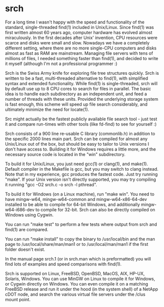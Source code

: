 # srch

For a long time I wasn't happy with the speed and functionality of the standard, single-threaded find(1) included in Unix/Linux.  Since find(1) was first written almost 60 years ago, computer hardware has evolved almost miraculously.  In the first decades after Unix' invention, CPU resources were scarce and disks were small and slow.  Nowadays we have a completely different setting, where there are no more single-CPU computers and disks almost as fast as RAM are mainstream.  Managing file servers with tens of millions of files, I needed something faster than find(1), and decided to write it myself (although I'm not a professional programmer :)

Srch is the Swiss Army knife for exploring file tree structures quickly. Srch is written to be a fast, multi-threaded alternative to find(1), with simplified syntax and extended functionality.  While  find(1)  is  single-threaded, srch will by default use up to 8 CPU cores to search for files in parallel.  The basic idea is to handle each subdirectory as an independent unit, and feed a number of threads with these units.  Provided the underlying storage system is fast enough, this scheme will speed up file search considerably, and ultimately minimize the need for locate(1).

Src might actually be the fastest publicly available file search tool - just test it and compare run-times with other tools (like fd-find) to see for yourself :)

Srch consists of a 900 line re-usable C library (commonlib.h) in addition to the specific 2000 lines main part.  Srch can be compiled for almost any Unix/Linux out of the box, but should be easy to tailor to Unix versions I don't have access to.  Building it for Windows requires a little more, and the necessary source code is located in the "win" subdirectory.  

To build it for Unix/Linux, you just need gcc(1) or clang(1), and make(1).  Default compiler in the Makefile is gcc, but you may switch to clang instead.  Note that in my experience, gcc produces the fastest code.  Just try running "make".  If your Unix version isn't directly supported, you may try compiling it running "gcc -O2 srch.c -o srch -l pthread".

To build it for Windows (on a Linux machine), run "make win".  You need to have mingw-w64, mingw-w64-common and mingw-w64-x86-64-dev installed to be able to compile for 64-bit Windows, and additionally mingw-w64-i686-dev to compile for 32-bit.  Srch can also be directly compiled on Windows using Cygwin.

You can run "make test" to perform a few tests where output from srch and find(1) are compared.

You can run "make install" to copy the binary to /usr/local/bin and the man page to /usr/local/share/man/man1 or to /usr/local/man/man1 if the first folder doesn't exist.

In the manual page srch.1 (or in srch.man which is preformatted) you will find lots of examples and speed comparisons with find(1).

Srch is supported on Linux, FreeBSD, OpenBSD, MacOS, AIX, HP-UX, Solaris, Windows.  You can use MinGW on Linux to compile it for Windows, or Cygwin directly on Windows.  You can even compile it on a matching FreeBSD release and run it under the hood (in the system shell) of a NetApp cDOT node, and search the various virtual file servers under the /clus mount point.
